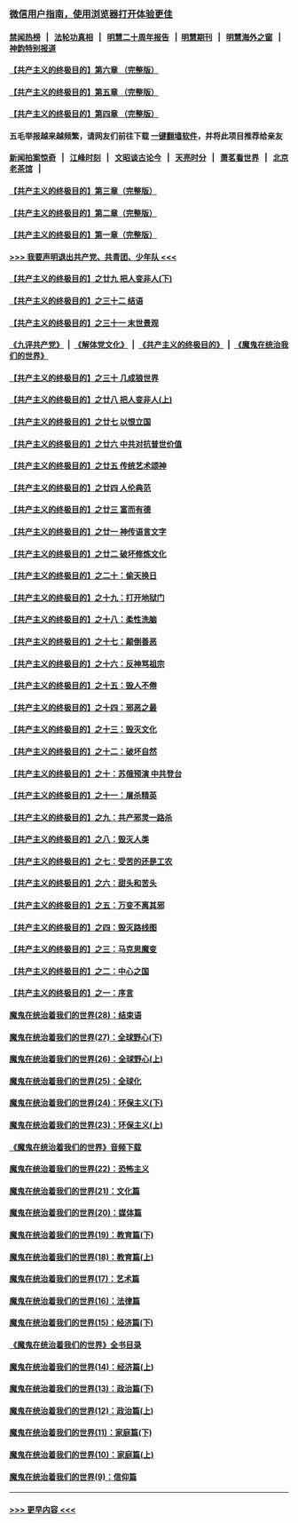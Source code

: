 ### [微信用户指南，使用浏览器打开体验更佳](https://github.com/gfw-breaker/banned-news1/blob/master/indexes/wechat-guide.md?t=0)
#### [禁闻热榜](热点新闻.md?t=0)  &nbsp;&nbsp;|&nbsp;&nbsp; [法轮功真相](https://github.com/gfw-breaker/truth/blob/master/README.md?t=0) &nbsp;&nbsp;|&nbsp;&nbsp; [明慧二十周年报告](https://github.com/gfw-breaker/mh-reports/blob/master/README.md?t=0) &nbsp;&nbsp;|&nbsp;&nbsp;[明慧期刊](https://github.com/gfw-breaker/mh-qikan) &nbsp;&nbsp;|&nbsp;&nbsp; [明慧海外之窗](https://github.com/gfw-breaker/mh-news/blob/master/README.md?t=0) &nbsp;&nbsp;|&nbsp;&nbsp; [神韵特别报道](https://github.com/gfw-breaker/mh-news/blob/master/shenyun.md?t=0)
#### [【共产主义的终极目的】第六章 （完整版）](../pages/nsc422/n11428913.md?t=02101002) 
#### [【共产主义的终极目的】第五章 （完整版）](../pages/nsc422/n11428912.md?t=02101002) 
#### [【共产主义的终极目的】第四章 （完整版）](../pages/nsc422/n11428907.md?t=02101002) 
#### 五毛举报越来越频繁，请网友们前往下载 [一键翻墙软件](https://github.com/gfw-breaker/ssr-accounts)，并将此项目推荐给亲友
#### [新闻拍案惊奇](https://github.com/gfw-breaker/banned-news1/blob/master/pages/link4.md) &nbsp;&nbsp;|&nbsp;&nbsp; [江峰时刻](https://github.com/gfw-breaker/banned-news1/blob/master/pages/link4.md) &nbsp;&nbsp;|&nbsp;&nbsp; [文昭谈古论今](https://github.com/gfw-breaker/banned-news1/blob/master/pages/link4.md) &nbsp;&nbsp;|&nbsp;&nbsp; [天亮时分](https://github.com/gfw-breaker/banned-news1/blob/master/pages/link4.md) &nbsp;&nbsp;|&nbsp;&nbsp; [萧茗看世界](https://github.com/gfw-breaker/banned-news1/blob/master/pages/link4.md) &nbsp;&nbsp;|&nbsp;&nbsp; [北京老茶馆](https://github.com/gfw-breaker/banned-news1/blob/master/pages/link4.md) &nbsp;&nbsp;|&nbsp;&nbsp; 
#### [【共产主义的终极目的】第三章（完整版）](../pages/nsc422/n11428848.md?t=02101002) 
#### [【共产主义的终极目的】第二章（完整版）](../pages/nsc422/n11428831.md?t=02101002) 
#### [【共产主义的终极目的】第一章（完整版）](../pages/nsc422/n11417651.md?t=02101002) 
#### [>>> 我要声明退出共产党、共青团、少年队 <<<](https://github.com/begood0513/goodnews/blob/master/quit/letter.md) 
#### [【共产主义的终极目的】之廿九 把人变非人(下)](../pages/nsc422/n11344140.md?t=02101002) 
#### [【共产主义的终极目的】之三十二 结语](../pages/nsc422/n11360535.md?t=02101002) 
#### [【共产主义的终极目的】之三十一 末世景观](../pages/nsc422/n11351129.md?t=02101002) 
#### [《九评共产党》](https://github.com/begood0513/9ping.md/blob/master/README.md) &nbsp;|&nbsp; [《解体党文化》](../../../../jtdwh.md/blob/master/README.md)  &nbsp;|&nbsp; [《共产主义的终极目的》](../../../../gczydzjmd.md/blob/master/README.md) &nbsp;|&nbsp; [《魔鬼在统治我们的世界》](../../../../mgztzwmdsj.md/blob/master/README.md) 
#### [【共产主义的终极目的】之三十 几成狼世界](../pages/nsc422/n11348280.md?t=02101002) 
#### [【共产主义的终极目的】之廿八 把人变非人(上)](../pages/nsc422/n11340492.md?t=02101002) 
#### [【共产主义的终极目的】之廿七 以恨立国](../pages/nsc422/n11336944.md?t=02101002) 
#### [【共产主义的终极目的】之廿六 中共对抗普世价值](../pages/nsc422/n11324785.md?t=02101002) 
#### [【共产主义的终极目的】之廿五 传统艺术颂神](../pages/nsc422/n11296396.md?t=02101002) 
#### [【共产主义的终极目的】之廿四 人伦典范](../pages/nsc422/n11296397.md?t=02101002) 
#### [【共产主义的终极目的】之廿三 富而有德](../pages/nsc422/n11283598.md?t=02101002) 
#### [【共产主义的终极目的】之廿一 神传语言文字](../pages/nsc422/n11263265.md?t=02101002) 
#### [【共产主义的终极目的】之廿二 破坏修炼文化](../pages/nsc422/n11245728.md?t=02101002) 
#### [【共产主义的终极目的】之二十：偷天换日](../pages/nsc422/n11238846.md?t=02101002) 
#### [【共产主义的终极目的】之十九：打开地狱门](../pages/nsc422/n11206376.md?t=02101002) 
#### [【共产主义的终极目的】之十八：柔性洗脑](../pages/nsc422/n11199994.md?t=02101002) 
#### [【共产主义的终极目的】之十七：颠倒善恶](../pages/nsc422/n11179782.md?t=02101002) 
#### [【共产主义的终极目的】之十六：反神骂祖宗](../pages/nsc422/n11166798.md?t=02101002) 
#### [【共产主义的终极目的】之十五：毁人不倦](../pages/nsc422/n11166792.md?t=02101002) 
#### [【共产主义的终极目的】之十四：邪恶之最](../pages/nsc422/n11150249.md?t=02101002) 
#### [【共产主义的终极目的】之十三：毁灭文化](../pages/nsc422/n11135227.md?t=02101002) 
#### [【共产主义的终极目的】之十二：破坏自然](../pages/nsc422/n11135214.md?t=02101002) 
#### [【共产主义的终极目的】之十：苏俄预演 中共登台](../pages/nsc422/n11118424.md?t=02101002) 
#### [【共产主义的终极目的】之十一：屠杀精英](../pages/nsc422/n11118442.md?t=02101002) 
#### [【共产主义的终极目的】之九：共产邪灵一路杀](../pages/nsc422/n11114139.md?t=02101002) 
#### [【共产主义的终极目的】之八：毁灭人类](../pages/nsc422/n11108503.md?t=02101002) 
#### [【共产主义的终极目的】之七：受苦的还是工农](../pages/nsc422/n11101809.md?t=02101002) 
#### [【共产主义的终极目的】之六：甜头和苦头](../pages/nsc422/n11096971.md?t=02101002) 
#### [【共产主义的终极目的】之五：万变不离其邪](../pages/nsc422/n11091285.md?t=02101002) 
#### [【共产主义的终极目的】之四：毁灭路线图](../pages/nsc422/n11086284.md?t=02101002) 
#### [【共产主义的终极目的】之三：马克思魔变](../pages/nsc422/n11061941.md?t=02101002) 
#### [【共产主义的终极目的】之二：中心之国](../pages/nsc422/n11047728.md?t=02101002) 
#### [【共产主义的终极目的】之一：序言](../pages/nsc422/n11086077.md?t=02101002) 
#### [魔鬼在统治着我们的世界(28)：结束语](../pages/nsc422/n10936246.md?t=02101002) 
#### [魔鬼在统治着我们的世界(27)：全球野心(下)](../pages/nsc422/n10928319.md?t=02101002) 
#### [魔鬼在统治着我们的世界(26)：全球野心(上)](../pages/nsc422/n10900318.md?t=02101002) 
#### [魔鬼在统治着我们的世界(25)：全球化](../pages/nsc422/n10788205.md?t=02101002) 
#### [魔鬼在统治着我们的世界(24)：环保主义(下)](../pages/nsc422/n10695307.md?t=02101002) 
#### [魔鬼在统治着我们的世界(23)：环保主义(上)](../pages/nsc422/n10688613.md?t=02101002) 
#### [《魔鬼在统治着我们的世界》音频下载](../pages/nsc422/n10635553.md?t=02101002) 
#### [魔鬼在统治着我们的世界(22)：恐怖主义](../pages/nsc422/n10614727.md?t=02101002) 
#### [魔鬼在统治着我们的世界(21)：文化篇](../pages/nsc422/n10597706.md?t=02101002) 
#### [魔鬼在统治着我们的世界(20)：媒体篇](../pages/nsc422/n10586579.md?t=02101002) 
#### [魔鬼在统治着我们的世界(19)：教育篇(下)](../pages/nsc422/n10564808.md?t=02101002) 
#### [魔鬼在统治着我们的世界(18)：教育篇(上)](../pages/nsc422/n10526970.md?t=02101002) 
#### [魔鬼在统治着我们的世界(17)：艺术篇](../pages/nsc422/n10499093.md?t=02101002) 
#### [魔鬼在统治着我们的世界(16)：法律篇](../pages/nsc422/n10485969.md?t=02101002) 
#### [魔鬼在统治着我们的世界(15)：经济篇(下)](../pages/nsc422/n10469975.md?t=02101002) 
#### [《魔鬼在统治着我们的世界》全书目录](../pages/nsc422/n10464261.md?t=02101002) 
#### [魔鬼在统治着我们的世界(14)：经济篇(上)](../pages/nsc422/n10457370.md?t=02101002) 
#### [魔鬼在统治着我们的世界(13)：政治篇(下)](../pages/nsc422/n10448270.md?t=02101002) 
#### [魔鬼在统治着我们的世界(12)：政治篇(上)](../pages/nsc422/n10444576.md?t=02101002) 
#### [魔鬼在统治着我们的世界(11)：家庭篇(下)](../pages/nsc422/n10440961.md?t=02101002) 
#### [魔鬼在统治着我们的世界(10)：家庭篇(上)](../pages/nsc422/n10435448.md?t=02101002) 
#### [魔鬼在统治着我们的世界(9)：信仰篇](../pages/nsc422/n10432159.md?t=02101002) 

----
#### [ >>> 更早内容 <<< ](../indexes/nsc422-earlier.md)

